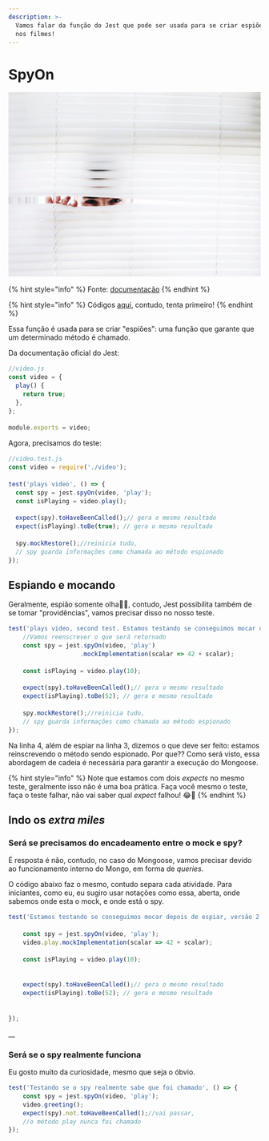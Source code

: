 ```yaml
---
description: >-
  Vamos falar da função do Jest que pode ser usada para se criar espiões, como
  nos filmes!
---
```


# SpyOn



![](../.gitbook/assets/espiao.png)

{% hint style="info" %}
Fonte: [documentação](https://jestjs.io/docs/jest-object#jestspyonobject-methodname) 
{% endhint %}

{% hint style="info" %}
Códigos [aqui](https://github.com/JorgeGuerraPires/curso-mongoose/tree/mock_spy_1), contudo, tenta primeiro! 
{% endhint %}

Essa função é usada para se criar "espiões": uma função que garante que um determinado método é chamado.

Da documentação oficial do Jest:

```javascript
//video.js
const video = {
  play() {
    return true;
  },
};

module.exports = video;
```

Agora, precisamos do teste:

```javascript
//video.test.js
const video = require('./video');

test('plays video', () => {
  const spy = jest.spyOn(video, 'play');
  const isPlaying = video.play();

  expect(spy).toHaveBeenCalled();// gera o mesmo resultado
  expect(isPlaying).toBe(true); // gera o mesmo resultado

  spy.mockRestore();//reinicia tudo, 
  // spy guarda informações como chamada ao método espionado
});
```

## Espiando e mocando 

Geralmente, espião somente olha🧐🧐, contudo, Jest possibilita também de se tomar "providências", vamos precisar disso no nosso teste. 

```javascript
test('plays video, second test. Estamos testando se conseguimos mocar depois de espiar', () => {
    //Vamos reenscrever o que será retornado
    const spy = jest.spyOn(video, 'play')
                    .mockImplementation(scalar => 42 + scalar);
    
    const isPlaying = video.play(10);

    expect(spy).toHaveBeenCalled();// gera o mesmo resultado
    expect(isPlaying).toBe(52); // gera o mesmo resultado

    spy.mockRestore();//reinicia tudo, 
    // spy guarda informações como chamada ao método espionado
});

```

Na linha 4, além de espiar na linha 3, dizemos o que deve ser feito: estamos reinscrevendo o método sendo espionado. Por que?? Como será visto, essa abordagem de cadeia é necessária para garantir a execução do Mongoose. 

{% hint style="info" %}
Note que estamos com dois _expects_ no mesmo teste, geralmente isso não é uma boa prática. Faça você mesmo o teste, faça o teste falhar, não vai saber qual _expect_ falhou! 😂🤣
{% endhint %}

## Indo os _extra miles_

### Será se precisamos do encadeamento entre o mock e spy?  

É resposta é não, contudo, no caso do Mongoose, vamos precisar devido ao funcionamento interno do Mongo, em forma de _queries_.

O código abaixo faz o mesmo, contudo separa cada atividade. Para iniciantes, como eu, eu sugiro usar notações como essa, aberta, onde sabemos onde esta o mock, e onde está o spy. 

```javascript
test('Estamos testando se conseguimos mocar depois de espiar, versão 2', () => {

    const spy = jest.spyOn(video, 'play');
    video.play.mockImplementation(scalar => 42 + scalar);

    const isPlaying = video.play(10);


    expect(spy).toHaveBeenCalled();// gera o mesmo resultado
    expect(isPlaying).toBe(52); // gera o mesmo resultado


});

```



\_\_

### Será se o spy realmente funciona

Eu gosto muito da curiosidade, mesmo que seja o óbvio. 

```javascript
test('Testando se o spy realmente sabe que foi chamado', () => {
    const spy = jest.spyOn(video, 'play');
    video.greeting();
    expect(spy).not.toHaveBeenCalled();//vai passar, 
    //o método play nunca foi chamado
});

```



